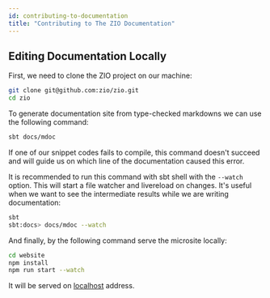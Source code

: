 ```yaml
---
id: contributing-to-documentation
title: "Contributing to The ZIO Documentation"
---
```


## Editing Documentation Locally

First, we need to clone the ZIO project on our machine:

```bash
git clone git@github.com:zio/zio.git
cd zio
```

To generate documentation site from type-checked markdowns we can use the following command:

```bash
sbt docs/mdoc
```

If one of our snippet codes fails to compile, this command doesn't succeed and will guide us on which line of the documentation caused this error.

It is recommended to run this command with sbt shell with the `--watch` option. This will start a file watcher and livereload on changes. It's useful when we want to see the intermediate results while we are writing documentation:

```bash
sbt
sbt:docs> docs/mdoc --watch
```

And finally, by the following command serve the microsite locally:

```bash
cd website
npm install
npm run start --watch
```

It will be served on [localhost](http://127.0.0.1:3000/) address.
